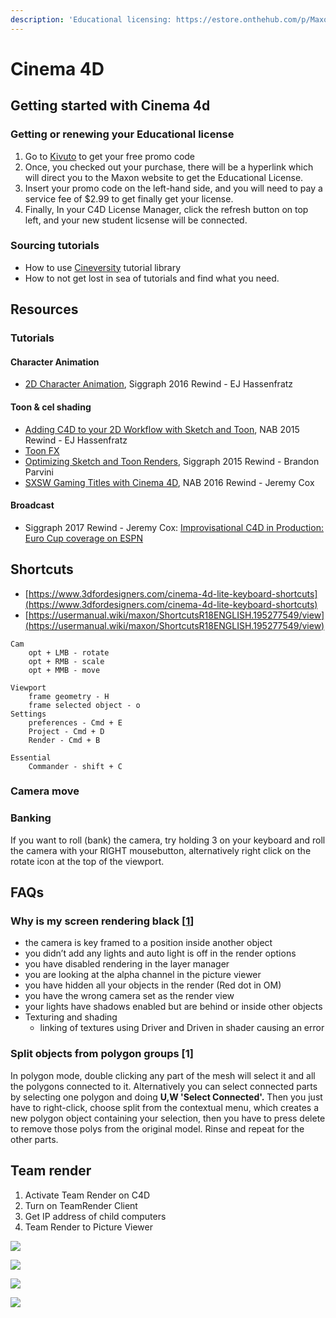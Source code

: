 ```yaml
---
description: 'Educational licensing: https://estore.onthehub.com/p/MaxonOne?&pr=true'
---
```


# Cinema 4D

## Getting started with Cinema 4d

### Getting or renewing your Educational license&#x20;

1. Go to [Kivuto](https://estore.onthehub.com/p/MaxonOne?\&pr=true) to get your free promo code
2. Once, you checked out your purchase, there will be a hyperlink which will direct you to the Maxon website to get the Educational License.&#x20;
3. Insert your promo code on the left-hand side, and you will need to pay a service fee of $2.99 to get finally get your license.
4. Finally, In your C4D License Manager, click the refresh button on top left, and your new student licsense will be connected.

### Sourcing tutorials&#x20;

* How to use [Cineversity](https://www.cineversity.com/search/tutorials/search\&date-from=20110801) tutorial library
* How to not get lost in sea of tutorials and find what you need.

## Resources

### Tutorials

#### **Character Animation**

* [2D Character Animation](https://www.cineversity.com/vidplaylist/ej\_hassenfratz\_cinema\_4d\_presentations/siggraph\_2016\_rewind\_-\_ej\_hassenfratz\_2d\_character\_animation), Siggraph 2016 Rewind - EJ Hassenfratz

#### **Toon & cel shading**

* [Adding C4D to your 2D Workflow with Sketch and Toon](https://www.cineversity.com/vidplaytut/nab\_2015\_ej\_hassenfratz\_2), NAB 2015 Rewind - EJ Hassenfratz
* [Toon FX](https://www.cineversity.com/vidplaylist/toon\_fx\_using\_cinema\_4d)
* [ Optimizing Sketch and Toon Renders](https://www.cineversity.com/vidplaytut/siggraph\_2015\_rewind\_brandon\_parvini\_optimizing\_sketch\_and\_toon\_renders), Siggraph 2015 Rewind - Brandon Parvini
* [SXSW Gaming Titles with Cinema 4D](https://www.cineversity.com/vidplaytut/nab\_2016\_rewind\_jeremy\_cox\_sxsw\_gaming\_titles\_with\_cinema\_4d), NAB 2016 Rewind - Jeremy Cox

#### Broadcast

* Siggraph 2017 Rewind - Jeremy Cox: [Improvisational C4D in Production: Euro Cup coverage on ESPN](https://www.cineversity.com/vidplaytut/siggraph\_2017\_rewind\_-\_jeremy\_cox\_euro\_cup\_coverage\_espn)

## Shortcuts

* [https://www.3dfordesigners.com/cinema-4d-lite-keyboard-shortcuts](https://www.3dfordesigners.com/cinema-4d-lite-keyboard-shortcuts)
* [https://usermanual.wiki/maxon/ShortcutsR18ENGLISH.195277549/view](https://usermanual.wiki/maxon/ShortcutsR18ENGLISH.195277549/view)

```
Cam
    opt + LMB - rotate
    opt + RMB - scale
    opt + MMB - move
    
Viewport
    frame geometry - H
    frame selected object - o
Settings
    preferences - Cmd + E
    Project - Cmd + D
    Render - Cmd + B
    
Essential 
    Commander - shift + C
```

### Camera move

### Banking

If you want to roll (bank) the camera, try holding 3 on your keyboard and roll the camera with your RIGHT mousebutton, alternatively right click on the rotate icon at the top of the viewport.

## FAQs

### Why is my screen rendering black \[[1](https://forums.cgsociety.org/t/black-render-screen-question/1914748)]

* the camera is key framed to a position inside another object
* you didn’t add any lights and auto light is off in the render options
* you have disabled rendering in the layer manager
* you are looking at the alpha channel in the picture viewer
* you have hidden all your objects in the render (Red dot in OM)
* you have the wrong camera set as the render view
* your lights have shadows enabled but are behind or inside other objects
* Texturing and shading
  * linking of textures using Driver and Driven in shader causing an error

### Split objects from polygon groups \[1]

In polygon mode, double clicking any part of the mesh will select it and all the polygons connected to it. Alternatively you can select connected parts by selecting one polygon and doing **U,W 'Select Connected'.** Then you just have to right-click, choose split from the contextual menu, which creates a new polygon object containing your selection, then you have to press delete to remove those polys from the original model. Rinse and repeat for the other parts.

## Team render

1. Activate Team Render on C4D
2. Turn on TeamRender Client
3. &#x20;Get IP address of child computers
4. Team Render to Picture Viewer

![](../../.gitbook/assets/c4d\_teamRender1.png)

![](../../.gitbook/assets/c4d\_teamRender2.png)

![](../../.gitbook/assets/c4d\_teamRender3.png)

![](../../.gitbook/assets/c4d\_teamRender4.png)

